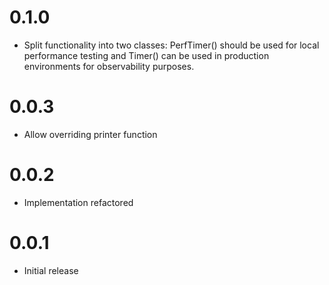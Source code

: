 # 0.1.0
* Split functionality into two classes: PerfTimer() should be used for local performance testing and Timer() can be used in production environments for observability purposes.

# 0.0.3
* Allow overriding printer function

# 0.0.2
* Implementation refactored

# 0.0.1
* Initial release

